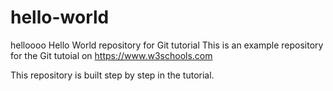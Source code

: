 # hello-world
helloooo
Hello World repository for Git tutorial
This is an example repository for the Git tutoial on https://www.w3schools.com

This repository is built step by step in the tutorial.
